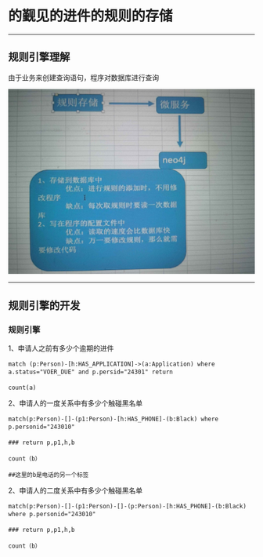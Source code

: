 # 的觐见的进件的规则的存储

---

## 规则引擎理解

由于业务来创建查询语句，程序对数据库进行查询

![](/assets/test.png)

---

## 规则引擎的开发

### 规则引擎

1、申请人之前有多少个逾期的进件

```
match (p:Person)-[h:HAS_APPLICATION]->(a:Application) where a.status="VOER_DUE" and p.persid="24301" return 

count(a)
```

2、申请人的一度关系中有多少个触碰黑名单

```
match(p:Person)-[]-(p1:Person)-[h:HAS_PHONE]-(b:Black) where p.personid="243010"

### return p,p1,h,b

count（b）

##这里的b是电话的另一个标签
```

2、申请人的二度关系中有多少个触碰黑名单

```
match(p:Person)-[]-(p1:Person)-[]-(p:Person)-[h:HAS_PHONE]-(b:Black) where p.personid="243010"

### return p,p1,h,b

count（b）
```











